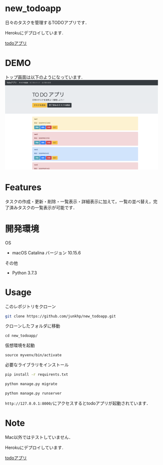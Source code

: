 # new_todoapp
日々のタスクを管理するTODOアプリです．

Herokuにデプロイしています.

[todoアプリ](https://django-todoapp-new.herokuapp.com/list/)

# DEMO
トップ画面は以下のようになっています.
![](https://github.com/junkhp/new_todoapp/blob/master/images/demo.png)

# Features
タスクの作成・更新・削除・一覧表示・詳細表示に加えて，一覧の並べ替え，完了済みタスクの一覧表示が可能です．


# 開発環境
OS
* macOS Catalina バージョン 10.15.6

その他

* Python 3.7.3

# Usage
このレポジトリをクローン
```bash
git clone https://github.com/junkhp/new_todoapp.git
```
クローンしたフォルダに移動
```linux
cd new_todoapp/
```
仮想環境を起動
```linux
source myvenv/bin/activate
```
必要なライブラリをインストール
```bash
pip install -r requirents.txt
```

```python
python manage.py migrate
```

```bash
python manage.py runserver
```

`http://127.0.0.1:8000/`にアクセスするとtodoアプリが起動されています．

# Note
Mac以外ではテストしていません．

Herokuにデプロイしています.

[todoアプリ](https://django-todoapp-new.herokuapp.com/list/)


